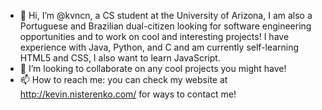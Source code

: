 - 👋 Hi, I’m @kvncn, a CS student at the University of Arizona, I am also a Portuguese and Brazilian dual-citizen looking 
     for software engineering opportunities and to work on cool and interesting projects! I have experience with Java, Python, and C and 
     am currently self-learning HTML5 and CSS, I also want to learn JavaScript.
- 💞️ I’m looking to collaborate on any cool projects you might have!
- 📫 How to reach me: you can check my website at http://kevin.nisterenko.com/ for ways to contact me!

<!---
kvncn/kvncn is a ✨ special ✨ repository because its `README.md` (this file) appears on your GitHub profile.
You can click the Preview link to take a look at your changes.
--->
